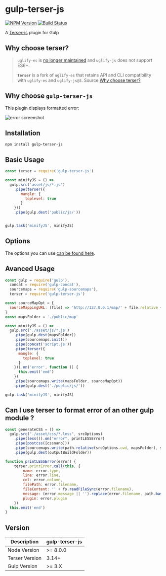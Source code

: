 # gulp-terser-js

[![NPM Version](https://img.shields.io/npm/v/gulp-terser-js.svg)](https://www.npmjs.com/package/gulp-terser-js) [![Build Status](https://travis-ci.org/A-312/gulp-terser-js.svg?branch=master)](https://travis-ci.org/A-312/gulp-terser-js)

A [Terser-js](https://github.com/terser-js/) plugin for Gulp

## Why choose terser?

> `uglify-es` is [no longer maintained](https://github.com/mishoo/UglifyJS2/issues/3156#issuecomment-392943058) and `uglify-js` does not support ES6+.
> 
> **`terser`** is a fork of `uglify-es` that retains API and CLI compatibility
> with `uglify-es` and `uglify-js@3`.
Source:[Why choose terser?](https://github.com/terser-js/terser/blob/master/README.md#why-choose-terser)

## Why choose `gulp-terser-js`

This plugin displays formatted error:

![error screenshot](https://i.imgur.com/eZUpLmB.png)

## Installation

```
npm install gulp-terser-js
```

## Basic Usage

```js
const terser = require('gulp-terser-js')

const minifyJS = () =>
  gulp.src('asset/js/*.js')
    .pipe(terser({
       mangle: {
         toplevel: true
       }
    }))
    .pipe(gulp.dest('public/js/'))


gulp.task('minifyJS', minifyJS)
```

## Options

The options you can use [can be found here](https://github.com/terser-js/terser#parse-options).

## Avanced Usage

```js
const gulp = require('gulp'),
  concat = require('gulp-concat'),
  sourcemaps = require('gulp-sourcemaps'),
  terser = require('gulp-terser-js')

const sourceMapOpt = {
  sourceMappingURL: (file) => 'http://127.0.0.1/map/' + file.relative + '.map'
}
const mapsFolder = './public/map'

const minifyJS = () =>  
  gulp.src('./asset/js/*.js')
    .pipe(gulp.dest(mapsFolder))
    .pipe(sourcemaps.init())
    .pipe(concat('script.js'))
    .pipe(terser({
      mangle: {
        toplevel: true
      }
    })).on('error', function () {
      this.emit('end')
    })
    .pipe(sourcemaps.write(mapsFolder, sourceMapOpt))
    .pipe(gulp.dest('./public/js/'))

gulp.task('minifyJS', minifyJS)
```

## Can I use terser to format error of an other gulp module ?

```js
const generateCSS = () =>  
  gulp.src("./asset/css/*.less", srcOptions)
    .pipe(less()).on("error", printLESSError)
    .pipe(postcss([cssnano]))
    .pipe(sourcemaps.write(path.relative(srcOptions.cwd, mapsFolder), sourceMapOpt))
    .pipe(gulp.dest(outputBuildFolder))

function printLESSError(error) {
	terser.printError.call(this, {
		name: error.type,
		line: error.line,
		col: error.column,
		filePath: error.filename,
		fileContent: '' + fs.readFileSync(error.filename),
		message: (error.message || '').replace(error.filename, path.basename(error.filename)).split(' in file')[0],
		plugin: error.plugin
	})
  this.emit('end')
}
```

## Version

| Description    | gulp-terser-js |
| -------------- | -------------- |
| Node Version   | >= 8.0.0       |
| Terser Version | 3.14+          |
| Gulp Version   | >= 3.X         |
